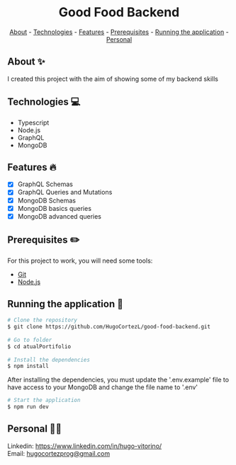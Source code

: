 <h1 align="center"> Good Food Backend</h1>

<p align="center">
    <a href="#about">About</a>
    - <a href="#technologies">Technologies</a>
    - <a href="#Features">Features</a>
    - <a href="#pre">Prerequisites</a>
    - <a href="#running">Running the application</a>
    - <a href="#personal">Personal</a>
</p>
 
<h2 id="about">About ✨</h2>
 
I created this project with the aim of showing some of my backend skills
 
<h2 id="technologies">Technologies 💻</h2>
 
- Typescript
- Node.js
- GraphQL
- MongoDB
 
<h2 id="Features">Features 🔥</h2>

* [X] GraphQL Schemas
* [X] GraphQL Queries and Mutations
* [X] MongoDB Schemas
* [X] MongoDB basics queries
* [X] MongoDB advanced queries

<h2 id="pre">Prerequisites ✏️</h2>
 
For this project to work, you will need some tools:

* [Git](https://git-scm.com/downloads)
* [Node.js](https://nodejs.org/en/download/)
 
<h2 id="running">Running the application 🎲</h2>

 
```bash
# Clone the repository
$ git clone https://github.com/HugoCortezL/good-food-backend.git
 
# Go to folder
$ cd atualPortifolio
 
# Install the dependencies
$ npm install
```

After installing the dependencies, you must update the '.env.example' file to have access to your MongoDB and change the file name to '.env'

```bash
# Start the application
$ npm run dev
```
 
<h2 id="personal">Personal 🙋‍♂️</h2>
 
Linkedin: https://www.linkedin.com/in/hugo-vitorino/
</br>
Email: hugocortezprog@gmail.com